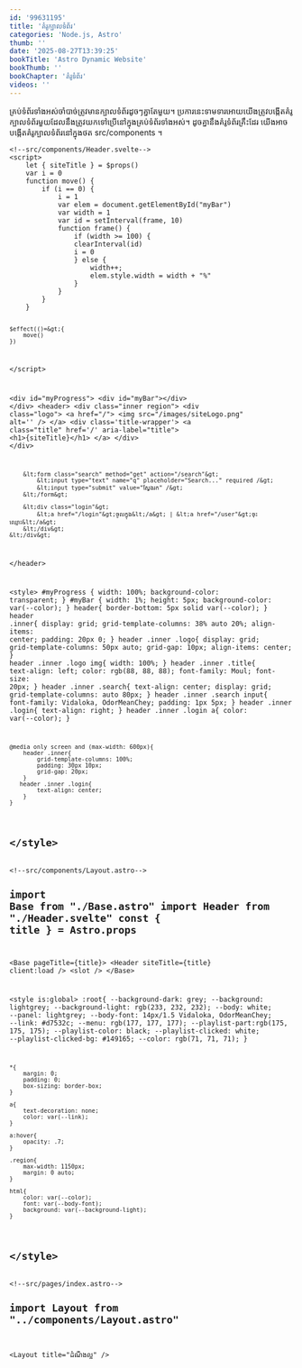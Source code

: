 ```yaml
---
id: '99631195'
title: 'គំរូ​ក្បាល​ទំព័រ'
categories: 'Node.js, Astro'
thumb: ''
date: '2025-08-27T13:39:25'
bookTitle: 'Astro Dynamic Website'
bookThumb: ''
bookChapter: 'គំរូ​ទំព័រ'
videos: ''
---
```

<p>គ្រប់ទំព័រ​ទាំងអស់​ចាំបាច់​ត្រូវ​មាន​ក្បាល​ទំព័រ​ដូច​ៗ​គ្នា​តែ​មួយ​។ ប្រការ​នេះ​ទាមទារ​អោយ​យើង​​ត្រូវ​បង្កើត​គំរូ​ក្បាល​ទំព័រ​មួយ​ដែល​នឹង​ត្រូវ​យក​ទៅ​ប្រើ​នៅ​ក្នុង​គ្រប់​ទំព័រ​ទាំងអស់​។ ដូច​គ្នា​នឹង​គំរូ​ទំព័រ​គ្រឹះ​ដែរ យើង​អាច​បង្កើត​គំរូ​ក្បាល​ទំព័រនៅ​ក្នុង​ថត src/components ។</p><pre><code class="svelte">&lt;!--src/components/Header.svelte--&gt;
&lt;script&gt;
    let { siteTitle } = $props()
    var i = 0
    function move() {
        if (i == 0) {
            i = 1
            var elem = document.getElementById("myBar")
            var width = 1
            var id = setInterval(frame, 10)
            function frame() {
                if (width &gt;= 100) {
                clearInterval(id)
                i = 0
                } else {
                    width++;
                    elem.style.width = width + "%"
                }
            }
        }
    }
    
    $effect(()=&gt;{
        move()
    })
&lt;/script&gt;

&lt;div id="myProgress"&gt;
  &lt;div id="myBar"&gt;&lt;/div&gt;
&lt;/div&gt;
&lt;header&gt;
    &lt;div class="inner region"&gt;
        &lt;div class="logo"&gt;
            &lt;a href="/"&gt;
                &lt;img src="/images/siteLogo.png" alt='' /&gt;
            &lt;/a&gt;
            &lt;div class='title-wrapper'&gt;
                &lt;a class="title" href='/' aria-label="title"&gt;
                    &lt;h1&gt;{siteTitle}&lt;/h1&gt;
                &lt;/a&gt;
            &lt;/div&gt;
        &lt;/div&gt;
        
        &lt;form class="search" method="get" action="/search"&gt;
            &lt;input type="text" name="q" placeholder="Search..." required /&gt;
            &lt;input type="submit" value="ស្វែង​រក" /&gt;
        &lt;/form&gt;

        &lt;div class="login"&gt;
            &lt;a href="/login"&gt;ចូល​ក្នុង&lt;/a&gt; | &lt;a href="/user"&gt;ចុះ​ឈ្មោះ&lt;/a&gt;
        &lt;/div&gt;
    &lt;/div&gt;
&lt;/header&gt;

&lt;style&gt;
    #myProgress {
        width: 100%;
        background-color: transparent;
    }
    #myBar {
        width: 1%;
        height: 5px;
        background-color: var(--color);
    }
    header{
        border-bottom: 5px solid var(--color);
    }
    header .inner{
        display: grid;
        grid-template-columns: 38% auto 20%;
        align-items: center;
        padding: 20px 0;
    }
    header .inner .logo{
        display: grid;
        grid-template-columns: 50px auto;
        grid-gap: 10px;
        align-items: center;
    }
    header .inner .logo img{
        width: 100%;
    }
    header .inner .title{
        text-align: left;
        color: rgb(88, 88, 88);
        font-family: Moul;
        font-size: 20px;
    }
    header .inner .search{
        text-align: center;
        display: grid;
        grid-template-columns: auto 80px;
    }
    header .inner .search input{
        font-family: Vidaloka, OdorMeanChey;
        padding: 1px 5px;
    }
    header .inner .login{
        text-align: right;
    }
    header .inner .login a{
        color: var(--color);
    }

    @media only screen and (max-width: 600px){
        header .inner{
            grid-template-columns: 100%;
            padding: 30px 10px;
            grid-gap: 20px;
        }
       header .inner .login{
            text-align: center;
        }
    }
&lt;/style&gt;</code></pre><pre><code class="js javascript js-code">&lt;!--src/components/Layout.astro--&gt;
---
import Base from "./Base.astro"
import Header from "./Header.svelte"
const { title } = Astro.props
---

&lt;Base pageTitle={title}&gt;
    &lt;Header siteTitle={title} client:load /&gt;
    &lt;slot /&gt;
&lt;/Base&gt;

&lt;style is:global&gt;
    :root{
        --background-dark: grey;
        --background: lightgrey;
        --background-light: rgb(233, 232, 232);
        --body: white;
        --panel: lightgrey;
        --body-font: 14px/1.5 Vidaloka, OdorMeanChey;
        --link: #d7532c;
        --menu: rgb(177, 177, 177);
        --playlist-part:rgb(175, 175, 175);
        --playlist-color: black;
        --playlist-clicked: white;
        --playlist-clicked-bg: #149165;
        --color: rgb(71, 71, 71);
    }
  
    *{
        margin: 0;
        padding: 0;
        box-sizing: border-box;
    }

    a{
        text-decoration: none;
        color: var(--link);
    }

    a:hover{
        opacity: .7;
    }

    .region{
        max-width: 1150px;
        margin: 0 auto;
    }
  
    html{
        color: var(--color);
        font: var(--body-font);
        background: var(--background-light);
    }
&lt;/style&gt;</code></pre><pre><code class="js javascript js-code">&lt;!--src/pages/index.astro--&gt;
---
import Layout from "../components/Layout.astro"
---
 
&lt;Layout title="ដំណឹង​ល្អ" /&gt;</code></pre>